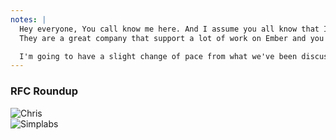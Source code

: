 ```yaml
---
notes: |
  Hey everyone, You call know me here. And I assume you all know that I work for Simplabs now?
  They are a great company that support a lot of work on Ember and you should talk to me later if you have any questions

  I'm going to have a slight change of pace from what we've been discussing already. I'm going to talk about some less technial RFCs
---
```

### RFC Roundup

![Chris](/images/chris.jpg) <!-- .element style="height: 200px" -->
<br>
![Simplabs](/images/simplabs-white.png) <!-- .element style="height: 50px; border: none; background: none" -->
